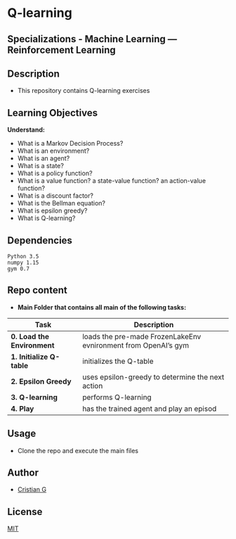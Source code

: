 # Q-learning

## Specializations - Machine Learning ― Reinforcement Learning

## Description

* This repository contains Q-learning exercises

## Learning Objectives

**Understand:**

* What is a Markov Decision Process?
* What is an environment?
* What is an agent?
* What is a state?
* What is a policy function?
* What is a value function? a state-value function? an action-value function?
* What is a discount factor?
* What is the Bellman equation?
* What is epsilon greedy?
* What is Q-learning?


## Dependencies
```
Python 3.5
numpy 1.15
gym 0.7
```
## Repo content

* **Main Folder that contains all main of the following tasks:**

| Task | Description |
| --- | --- |
|**0. Load the Environment** | loads the pre-made FrozenLakeEnv evnironment from OpenAI’s gym
|**1. Initialize Q-table** |  initializes the Q-table
|**2. Epsilon Greedy** |  uses epsilon-greedy to determine the next action
|**3. Q-learning** |  performs Q-learning
|**4. Play** |  has the trained agent and play an episod

## Usage
* Clone the repo and execute the main files

## Author
- [Cristian G](https://github.com/cristian-fg)

## License
[MIT](https://choosealicense.com/licenses/mit/)
